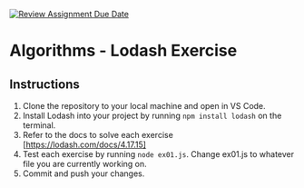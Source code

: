 [![Review Assignment Due Date](https://classroom.github.com/assets/deadline-readme-button-22041afd0340ce965d47ae6ef1cefeee28c7c493a6346c4f15d667ab976d596c.svg)](https://classroom.github.com/a/TYMOVU0L)
# Algorithms - Lodash Exercise

## Instructions

1. Clone the repository to your local machine and open in VS Code.
2. Install Lodash into your project by running `npm install lodash` on the terminal.
3. Refer to the docs to solve each exercise [https://lodash.com/docs/4.17.15]
4. Test each exercise by running `node ex01.js`. Change ex01.js to whatever file you are currently working on.
5. Commit and push your changes.
